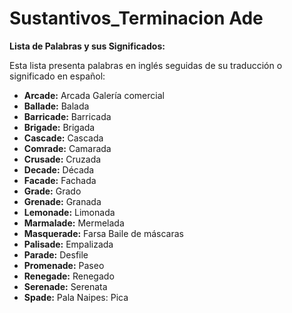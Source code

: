 # Sustantivos_Terminacion Ade



**Lista de Palabras y sus Significados:**

Esta lista presenta palabras en inglés seguidas de su traducción o significado en español:

*   **Arcade:** Arcada   Galería comercial
*   **Ballade:** Balada
*   **Barricade:** Barricada
*   **Brigade:** Brigada
*   **Cascade:** Cascada
*   **Comrade:** Camarada
*   **Crusade:** Cruzada
*   **Decade:** Década
*   **Facade:** Fachada
*   **Grade:** Grado
*   **Grenade:** Granada
*   **Lemonade:** Limonada
*   **Marmalade:** Mermelada
*   **Masquerade:** Farsa   Baile de máscaras
*   **Palisade:** Empalizada
*   **Parade:** Desfile
*   **Promenade:** Paseo
*   **Renegade:** Renegado
*   **Serenade:** Serenata
*   **Spade:** Pala   Naipes: Pica
